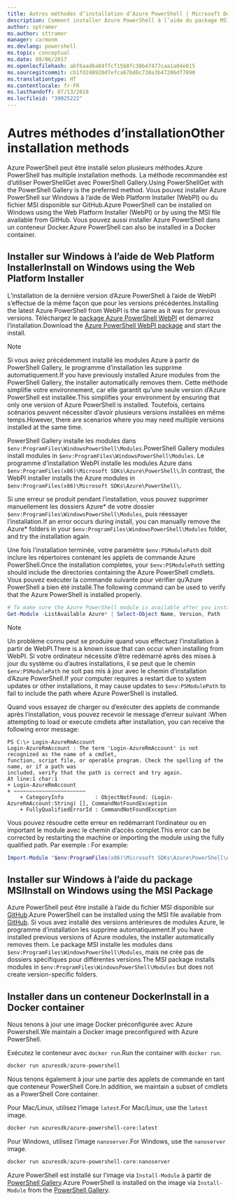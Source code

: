 ```yaml
---
title: Autres méthodes d’installation d’Azure PowerShell | Microsoft Docs
description: Comment installer Azure PowerShell à l’aide du package MSI ou de Web Platform Installer.
author: sptramer
ms.author: sttramer
manager: carmonm
ms.devlang: powershell
ms.topic: conceptual
ms.date: 09/06/2017
ms.openlocfilehash: abf6aad6a04ffcf15b8fc38b47477caa1a04e015
ms.sourcegitcommit: cb1fd248920d7efca67bd6c738a3b47206df7890
ms.translationtype: HT
ms.contentlocale: fr-FR
ms.lasthandoff: 07/13/2018
ms.locfileid: "39025222"
---
```

# <a name="other-installation-methods"></a><span data-ttu-id="229f7-103">Autres méthodes d’installation</span><span class="sxs-lookup"><span data-stu-id="229f7-103">Other installation methods</span></span>

<span data-ttu-id="229f7-104">Azure PowerShell peut être installé selon plusieurs méthodes.</span><span class="sxs-lookup"><span data-stu-id="229f7-104">Azure PowerShell has multiple installation methods.</span></span> <span data-ttu-id="229f7-105">La méthode recommandée est d’utiliser PowerShellGet avec PowerShell Gallery.</span><span class="sxs-lookup"><span data-stu-id="229f7-105">Using PowerShellGet with the PowerShell Gallery is the preferred method.</span></span> <span data-ttu-id="229f7-106">Vous pouvez installer Azure PowerShell sur Windows à l’aide de Web Platform Installer (WebPI) ou du fichier MSI disponible sur GitHub.</span><span class="sxs-lookup"><span data-stu-id="229f7-106">Azure PowerShell can be installed on Windows using the Web Platform Installer (WebPI) or by using the MSI file available from GitHub.</span></span> <span data-ttu-id="229f7-107">Vous pouvez aussi installer Azure PowerShell dans un conteneur Docker.</span><span class="sxs-lookup"><span data-stu-id="229f7-107">Azure PowerShell can also be installed in a Docker container.</span></span>

## <a name="install-on-windows-using-the-web-platform-installer"></a><span data-ttu-id="229f7-108">Installer sur Windows à l’aide de Web Platform Installer</span><span class="sxs-lookup"><span data-stu-id="229f7-108">Install on Windows using the Web Platform Installer</span></span>

<span data-ttu-id="229f7-109">L’installation de la dernière version d’Azure PowerShell à l’aide de WebPI s’effectue de la même façon que pour les versions précédentes.</span><span class="sxs-lookup"><span data-stu-id="229f7-109">Installing the latest Azure PowerShell from WebPI is the same as it was for previous versions.</span></span>
<span data-ttu-id="229f7-110">Téléchargez le [package Azure PowerShell WebPI](http://aka.ms/webpi-azps) et démarrez l’installation.</span><span class="sxs-lookup"><span data-stu-id="229f7-110">Download the [Azure PowerShell WebPI package](http://aka.ms/webpi-azps) and start the install.</span></span>

> [!NOTE]
> <span data-ttu-id="229f7-111">Si vous aviez précédemment installé les modules Azure à partir de PowerShell Gallery, le programme d’installation les supprime automatiquement.</span><span class="sxs-lookup"><span data-stu-id="229f7-111">If you have previously installed Azure modules from the PowerShell Gallery, the installer automatically removes them.</span></span> <span data-ttu-id="229f7-112">Cette méthode simplifie votre environnement, car elle garantit qu’une seule version d’Azure PowerShell est installée.</span><span class="sxs-lookup"><span data-stu-id="229f7-112">This simplifies your environment by ensuring that only one version of Azure PowerShell is installed.</span></span> <span data-ttu-id="229f7-113">Toutefois, certains scénarios peuvent nécessiter d’avoir plusieurs versions installées en même temps.</span><span class="sxs-lookup"><span data-stu-id="229f7-113">However, there are scenarios where you may need multiple versions installed at the same time.</span></span>
>
> <span data-ttu-id="229f7-114">PowerShell Gallery installe les modules dans `$env:ProgramFiles\WindowsPowerShell\Modules`.</span><span class="sxs-lookup"><span data-stu-id="229f7-114">PowerShell Gallery modules install modules in `$env:ProgramFiles\WindowsPowerShell\Modules`.</span></span> <span data-ttu-id="229f7-115">Le programme d’installation WebPI installe les modules Azure dans `$env:ProgramFiles(x86)\Microsoft SDKs\Azure\PowerShell\`.</span><span class="sxs-lookup"><span data-stu-id="229f7-115">In contrast, the WebPI installer installs the Azure modules in `$env:ProgramFiles(x86)\Microsoft SDKs\Azure\PowerShell\`.</span></span>
>
> <span data-ttu-id="229f7-116">Si une erreur se produit pendant l’installation, vous pouvez supprimer manuellement les dossiers Azure\* de votre dossier `$env:ProgramFiles\WindowsPowerShell\Modules`, puis réessayer l’installation.</span><span class="sxs-lookup"><span data-stu-id="229f7-116">If an error occurs during install, you can manually remove the Azure\* folders in your `$env:ProgramFiles\WindowsPowerShell\Modules` folder, and try the installation again.</span></span>

<span data-ttu-id="229f7-117">Une fois l’installation terminée, votre paramètre `$env:PSModulePath` doit inclure les répertoires contenant les applets de commande Azure PowerShell.</span><span class="sxs-lookup"><span data-stu-id="229f7-117">Once the installation completes, your `$env:PSModulePath` setting should include the directories containing the Azure PowerShell cmdlets.</span></span> <span data-ttu-id="229f7-118">Vous pouvez exécuter la commande suivante pour vérifier qu’Azure PowerShell a bien été installé.</span><span class="sxs-lookup"><span data-stu-id="229f7-118">The following command can be used to verify that the Azure PowerShell is installed properly.</span></span>

```powershell
# To make sure the Azure PowerShell module is available after you install
Get-Module -ListAvailable Azure* | Select-Object Name, Version, Path
```

> [!NOTE]
> <span data-ttu-id="229f7-119">Un problème connu peut se produire quand vous effectuez l’installation à partir de WebPI.</span><span class="sxs-lookup"><span data-stu-id="229f7-119">There is a known issue that can occur when installing from WebPI.</span></span> <span data-ttu-id="229f7-120">Si votre ordinateur nécessite d’être redémarré après des mises à jour du système ou d’autres installations, il se peut que le chemin `$env:PSModulePath` ne soit pas mis à jour avec le chemin d’installation d’Azure PowerShell.</span><span class="sxs-lookup"><span data-stu-id="229f7-120">If your computer requires a restart due to system updates or other installations, it may cause updates to `$env:PSModulePath` to fail to include the path where Azure PowerShell is installed.</span></span>

<span data-ttu-id="229f7-121">Quand vous essayez de charger ou d’exécuter des applets de commande après l’installation, vous pouvez recevoir le message d’erreur suivant :</span><span class="sxs-lookup"><span data-stu-id="229f7-121">When attempting to load or execute cmdlets after installation, you can receive the following error message:</span></span>

```output
PS C:\> Login-AzureRmAccount
Login-AzureRmAccount : The term 'Login-AzureRmAccount' is not recognized as the name of a cmdlet,
function, script file, or operable program. Check the spelling of the name, or if a path was
included, verify that the path is correct and try again.
At line:1 char:1
+ Login-AzureRmAccount
+ ~~~~~~~~~~~~~~~~~~~~~~~
    + CategoryInfo          : ObjectNotFound: (Login-AzureRmAccount:String) [], CommandNotFoundException
    + FullyQualifiedErrorId : CommandNotFoundException
```

<span data-ttu-id="229f7-122">Vous pouvez résoudre cette erreur en redémarrant l’ordinateur ou en important le module avec le chemin d’accès complet.</span><span class="sxs-lookup"><span data-stu-id="229f7-122">This error can be corrected by restarting the machine or importing the module using the fully qualified path.</span></span> <span data-ttu-id="229f7-123">Par exemple : </span><span class="sxs-lookup"><span data-stu-id="229f7-123">For example:</span></span>

```powershell
Import-Module "$env:ProgramFiles(x86)\Microsoft SDKs\Azure\PowerShell\AzureRM.psd1"
```

## <a name="install-on-windows-using-the-msi-package"></a><span data-ttu-id="229f7-124">Installer sur Windows à l’aide du package MSI</span><span class="sxs-lookup"><span data-stu-id="229f7-124">Install on Windows using the MSI Package</span></span>

<span data-ttu-id="229f7-125">Azure PowerShell peut être installé à l’aide du fichier MSI disponible sur [GitHub](https://github.com/Azure/azure-powershell/releases/latest).</span><span class="sxs-lookup"><span data-stu-id="229f7-125">Azure PowerShell can be installed using the MSI file available from [GitHub](https://github.com/Azure/azure-powershell/releases/latest).</span></span> <span data-ttu-id="229f7-126">Si vous avez installé des versions antérieures de modules Azure, le programme d’installation les supprime automatiquement.</span><span class="sxs-lookup"><span data-stu-id="229f7-126">If you have installed previous versions of Azure modules, the installer automatically removes them.</span></span> <span data-ttu-id="229f7-127">Le package MSI installe les modules dans `$env:ProgramFiles\WindowsPowerShell\Modules`, mais ne crée pas de dossiers spécifiques pour différentes versions.</span><span class="sxs-lookup"><span data-stu-id="229f7-127">The MSI package installs modules in `$env:ProgramFiles\WindowsPowerShell\Modules` but does not create version-specific folders.</span></span>

## <a name="install-in-a-docker-container"></a><span data-ttu-id="229f7-128">Installer dans un conteneur Docker</span><span class="sxs-lookup"><span data-stu-id="229f7-128">Install in a Docker container</span></span>

<span data-ttu-id="229f7-129">Nous tenons à jour une image Docker préconfigurée avec Azure Powershell.</span><span class="sxs-lookup"><span data-stu-id="229f7-129">We maintain a Docker image preconfigured with Azure PowerShell.</span></span>

<span data-ttu-id="229f7-130">Exécutez le conteneur avec `docker run`.</span><span class="sxs-lookup"><span data-stu-id="229f7-130">Run the container with `docker run`.</span></span>

```powershell
docker run azuresdk/azure-powershell
```

<span data-ttu-id="229f7-131">Nous tenons également à jour une partie des applets de commande en tant que conteneur PowerShell Core.</span><span class="sxs-lookup"><span data-stu-id="229f7-131">In addition, we maintain a subset of cmdlets as a PowerShell Core container.</span></span>

<span data-ttu-id="229f7-132">Pour Mac/Linux, utilisez l’image `latest`.</span><span class="sxs-lookup"><span data-stu-id="229f7-132">For Mac/Linux, use the `latest` image.</span></span>

```bash
docker run azuresdk/azure-powershell-core:latest
```

<span data-ttu-id="229f7-133">Pour Windows, utilisez l’image `nanoserver`.</span><span class="sxs-lookup"><span data-stu-id="229f7-133">For Windows, use the `nanoserver` image.</span></span>

```powershell
docker run azuresdk/azure-powershell-core:nanoserver
```

<span data-ttu-id="229f7-134">Azure PowerShell est installé sur l’image via `Install-Module` à partir de [PowerShell Gallery](https://www.powershellgallery.com/).</span><span class="sxs-lookup"><span data-stu-id="229f7-134">Azure PowerShell is installed on the image via `Install-Module` from the [PowerShell Gallery](https://www.powershellgallery.com/).</span></span>